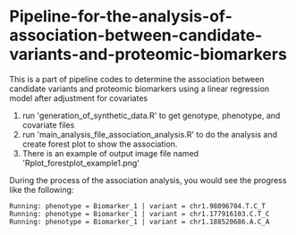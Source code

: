 # Pipeline-for-the-analysis-of-association-between-candidate-variants-and-proteomic-biomarkers
This is a part of pipeline codes to determine the association between candidate variants and proteomic biomarkers using a linear regression model after adjustment for covariates

1. run 'generation_of_synthetic_data.R' to get genotype, phenotype, and covariate files
2. run 'main_analysis_file_association_analysis.R' to do the analysis and create forest plot to show the association.
3. There is an example of output image file named 'Rplot_forestplot_example1.png'

During the process of the association analysis, you would see the progress like the following: 
```
Running: phenotype = Biomarker_1 | variant = chr1.98096704.T.C_T
Running: phenotype = Biomarker_1 | variant = chr1.177916103.C.T_C
Running: phenotype = Biomarker_1 | variant = chr1.188520686.A.C_A
```
